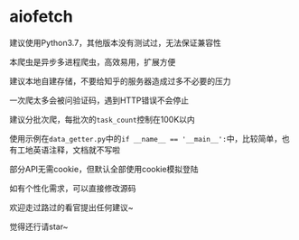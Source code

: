 # aiofetch

建议使用Python3.7，其他版本没有测试过，无法保证兼容性

本爬虫是异步多进程爬虫，高效易用，扩展方便

建议本地自建存储，不要给知乎的服务器造成过多不必要的压力

一次爬太多会被问验证码，遇到HTTP错误不会停止

建议分批次爬，每批次的`task_count`控制在100K以内

使用示例在`data_getter.py`中的`if __name__ == '__main__':`中，比较简单，也有工地英语注释，文档就不写啦

部分API无需cookie，但默认全部使用cookie模拟登陆

如有个性化需求，可以直接修改源码

欢迎走过路过的看官提出任何建议~

觉得还行请star~
